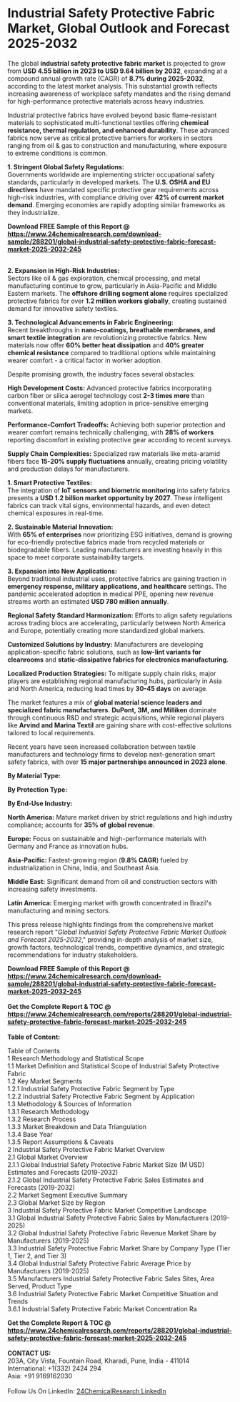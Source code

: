 <h1>Industrial Safety Protective Fabric Market, Global Outlook and Forecast 2025-2032</h1><p>The global <strong>industrial safety protective fabric market</strong> is projected to grow from <strong>USD 4.55 billion in 2023 to USD 9.64 billion by 2032</strong>, expanding at a compound annual growth rate (CAGR) of <strong>8.7% during 2025-2032</strong>, according to the latest market analysis. This substantial growth reflects increasing awareness of workplace safety mandates and the rising demand for high-performance protective materials across heavy industries.</p><p>Industrial protective fabrics have evolved beyond basic flame-resistant materials to sophisticated multi-functional textiles offering <strong>chemical resistance, thermal regulation, and enhanced durability</strong>. These advanced fabrics now serve as critical protective barriers for workers in sectors ranging from oil &amp; gas to construction and manufacturing, where exposure to extreme conditions is common.</p><p><strong>1. Stringent Global Safety Regulations:</strong><br>
Governments worldwide are implementing stricter occupational safety standards, particularly in developed markets. The <strong>U.S. OSHA and EU directives</strong> have mandated specific protective gear requirements across high-risk industries, with compliance driving over <strong>42% of current market demand</strong>. Emerging economies are rapidly adopting similar frameworks as they industrialize.</p><div><b>Download FREE Sample of this Report @ 
            <a href="https://www.24chemicalresearch.com/download-sample/288201/global-industrial-safety-protective-fabric-forecast-market-2025-2032-245">
            https://www.24chemicalresearch.com/download-sample/288201/global-industrial-safety-protective-fabric-forecast-market-2025-2032-245</a></b></div><br><p><strong>2. Expansion in High-Risk Industries:</strong><br>
Sectors like oil &amp; gas exploration, chemical processing, and metal manufacturing continue to grow, particularly in Asia-Pacific and Middle Eastern markets. The <strong>offshore drilling segment alone</strong> requires specialized protective fabrics for over <strong>1.2 million workers globally</strong>, creating sustained demand for innovative safety textiles.</p><p><strong>3. Technological Advancements in Fabric Engineering:</strong><br>
Recent breakthroughs in <strong>nano-coatings, breathable membranes, and smart textile integration</strong> are revolutionizing protective fabrics. New materials now offer <strong>60% better heat dissipation</strong> and <strong>40% greater chemical resistance</strong> compared to traditional options while maintaining wearer comfort - a critical factor in worker adoption.</p><p>Despite promising growth, the industry faces several obstacles:</p><p><strong>High Development Costs:</strong> Advanced protective fabrics incorporating carbon fiber or silica aerogel technology cost <strong>2-3 times more</strong> than conventional materials, limiting adoption in price-sensitive emerging markets.</p><p><strong>Performance-Comfort Tradeoffs:</strong> Achieving both superior protection and wearer comfort remains technically challenging, with <strong>28% of workers</strong> reporting discomfort in existing protective gear according to recent surveys.</p><p><strong>Supply Chain Complexities:</strong> Specialized raw materials like meta-aramid fibers face <strong>15-20% supply fluctuations</strong> annually, creating pricing volatility and production delays for manufacturers.</p><p><strong>1. Smart Protective Textiles:</strong><br>
The integration of <strong>IoT sensors and biometric monitoring</strong> into safety fabrics presents a <strong>USD 1.2 billion market opportunity by 2027</strong>. These intelligent fabrics can track vital signs, environmental hazards, and even detect chemical exposures in real-time.</p><p><strong>2. Sustainable Material Innovation:</strong><br>
With <strong>65% of enterprises</strong> now prioritizing ESG initiatives, demand is growing for eco-friendly protective fabrics made from recycled materials or biodegradable fibers. Leading manufacturers are investing heavily in this space to meet corporate sustainability targets.</p><p><strong>3. Expansion into New Applications:</strong><br>
Beyond traditional industrial uses, protective fabrics are gaining traction in <strong>emergency response, military applications, and healthcare</strong> settings. The pandemic accelerated adoption in medical PPE, opening new revenue streams worth an estimated <strong>USD 780 million annually</strong>.</p><p><strong>Regional Safety Standard Harmonization:</strong> Efforts to align safety regulations across trading blocs are accelerating, particularly between North America and Europe, potentially creating more standardized global markets.</p><p><strong>Customized Solutions by Industry:</strong> Manufacturers are developing application-specific fabric solutions, such as <strong>low-lint variants for cleanrooms</strong> and <strong>static-dissipative fabrics for electronics manufacturing</strong>.</p><p><strong>Localized Production Strategies:</strong> To mitigate supply chain risks, major players are establishing regional manufacturing hubs, particularly in Asia and North America, reducing lead times by <strong>30-45 days</strong> on average.</p><p>The market features a mix of <strong>global material science leaders and specialized fabric manufacturers</strong>. <strong>DuPont, 3M, and Milliken</strong> dominate through continuous R&amp;D and strategic acquisitions, while regional players like <strong>Arvind and Marina Textil</strong> are gaining share with cost-effective solutions tailored to local requirements.</p><p>Recent years have seen increased collaboration between textile manufacturers and technology firms to develop next-generation smart safety fabrics, with over <strong>15 major partnerships announced in 2023 alone</strong>.</p><p><strong>By Material Type:</strong></p><p><strong>By Protection Type:</strong></p><p><strong>By End-Use Industry:</strong></p><p><strong>North America:</strong> Mature market driven by strict regulations and high industry compliance; accounts for <strong>35% of global revenue</strong>.</p><p><strong>Europe:</strong> Focus on sustainable and high-performance materials with Germany and France as innovation hubs.</p><p><strong>Asia-Pacific:</strong> Fastest-growing region (<strong>9.8% CAGR</strong>) fueled by industrialization in China, India, and Southeast Asia.</p><p><strong>Middle East:</strong> Significant demand from oil and construction sectors with increasing safety investments.</p><p><strong>Latin America:</strong> Emerging market with growth concentrated in Brazil's manufacturing and mining sectors.</p><p>This press release highlights findings from the comprehensive market research report "<em>Global Industrial Safety Protective Fabric Market Outlook and Forecast 2025-2032</em>," providing in-depth analysis of market size, growth factors, technological trends, competitive dynamics, and strategic recommendations for industry stakeholders.</p><div><b>Download FREE Sample of this Report @ 
            <a href="https://www.24chemicalresearch.com/download-sample/288201/global-industrial-safety-protective-fabric-forecast-market-2025-2032-245">
            https://www.24chemicalresearch.com/download-sample/288201/global-industrial-safety-protective-fabric-forecast-market-2025-2032-245</a></b></div><br><div><b>Get the Complete Report & TOC @ 
            <a href="https://www.24chemicalresearch.com/reports/288201/global-industrial-safety-protective-fabric-forecast-market-2025-2032-245">
            https://www.24chemicalresearch.com/reports/288201/global-industrial-safety-protective-fabric-forecast-market-2025-2032-245</a></b></div><br>
            <b>Table of Content:</b><p>Table of Contents<br />
1 Research Methodology and Statistical Scope<br />
1.1 Market Definition and Statistical Scope of Industrial Safety Protective Fabric<br />
1.2 Key Market Segments<br />
1.2.1 Industrial Safety Protective Fabric Segment by Type<br />
1.2.2 Industrial Safety Protective Fabric Segment by Application<br />
1.3 Methodology & Sources of Information<br />
1.3.1 Research Methodology<br />
1.3.2 Research Process<br />
1.3.3 Market Breakdown and Data Triangulation<br />
1.3.4 Base Year<br />
1.3.5 Report Assumptions & Caveats<br />
2 Industrial Safety Protective Fabric Market Overview<br />
2.1 Global Market Overview<br />
2.1.1 Global Industrial Safety Protective Fabric Market Size (M USD) Estimates and Forecasts (2019-2032)<br />
2.1.2 Global Industrial Safety Protective Fabric Sales Estimates and Forecasts (2019-2032)<br />
2.2 Market Segment Executive Summary<br />
2.3 Global Market Size by Region<br />
3 Industrial Safety Protective Fabric Market Competitive Landscape<br />
3.1 Global Industrial Safety Protective Fabric Sales by Manufacturers (2019-2025)<br />
3.2 Global Industrial Safety Protective Fabric Revenue Market Share by Manufacturers (2019-2025)<br />
3.3 Industrial Safety Protective Fabric Market Share by Company Type (Tier 1, Tier 2, and Tier 3)<br />
3.4 Global Industrial Safety Protective Fabric Average Price by Manufacturers (2019-2025)<br />
3.5 Manufacturers Industrial Safety Protective Fabric Sales Sites, Area Served, Product Type<br />
3.6 Industrial Safety Protective Fabric Market Competitive Situation and Trends<br />
3.6.1 Industrial Safety Protective Fabric Market Concentration Ra</p><div><b>Get the Complete Report & TOC @ 
            <a href="https://www.24chemicalresearch.com/reports/288201/global-industrial-safety-protective-fabric-forecast-market-2025-2032-245">
            https://www.24chemicalresearch.com/reports/288201/global-industrial-safety-protective-fabric-forecast-market-2025-2032-245</a></b></div><br><b>CONTACT US:</b><br>
            203A, City Vista, Fountain Road, Kharadi, Pune, India - 411014<br>
            International: +1(332) 2424 294<br>
            Asia: +91 9169162030 <br><br>
            Follow Us On LinkedIn: <a href="https://www.linkedin.com/company/24chemicalresearch/">24ChemicalResearch LinkedIn</a>